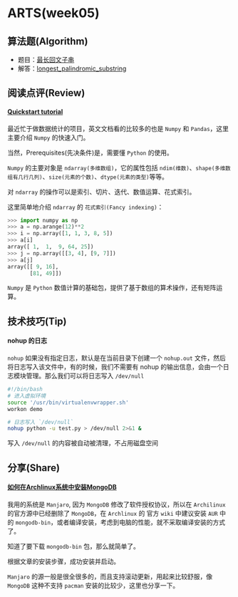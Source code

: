 # ARTS(week05)

## 算法题(Algorithm)

- 题目：[最长回文子串](https://leetcode-cn.com/problems/longest-palindromic-substring/)
- 解答：[longest_palindromic_substring](https://github.com/SharonChiong/leetcode/blob/master/algorithms/python/longest_palindromic_substring/longest_palindromic_substring.py)


## 阅读点评(Review)

#### [Quickstart tutorial](https://www.numpy.org/devdocs/user/quickstart.html)

最近忙于做数据统计的项目，英文文档看的比较多的也是 `Numpy` 和 `Pandas`，这里主要介绍 `Numpy` 的快速入门。

当然，Prerequisites(先决条件)是，需要懂 `Python` 的使用。

`Numpy` 的主要对象是 `ndarray(多维数组)`，它的属性包括 `ndim(维数)`、`shape(多维数组有几行几列)`、`size(元素的个数)`、`dtype(元素的类型)`等等。

对 `ndarray` 的操作可以是索引、切片、迭代、数值运算、花式索引。

这里简单地介绍 `ndarray` 的 `花式索引(Fancy indexing)`：

```python
>>> import numpy as np
>>> a = np.arange(12)**2
>>> i = np.array([1, 1, 3, 8, 5])
>>> a[i]
array([ 1,  1,  9, 64, 25])
>>> j = np.array([[3, 4], [9, 7]])
>>> a[j]
array([[ 9, 16],
       [81, 49]])
```

`Numpy` 是 `Python` 数值计算的基础包，提供了基于数组的算术操作，还有矩阵运算。


## 技术技巧(Tip)

#### nohup 的日志

`nohup` 如果没有指定日志，默认是在当前目录下创建一个 `nohup.out` 文件，然后将日志写入该文件中，有的时候，我们不需要有 nohup 的输出信息，会由一个日志模块管理。那么我们可以将日志写入 `/dev/null`

```bash
#!/bin/bash
# 进入虚拟环境
source '/usr/bin/virtualenvwrapper.sh'
workon demo

# 日志写入 `/dev/null`
nohup python -u test.py > /dev/null 2>&1 &
```

写入 `/dev/null` 的内容被自动被清理，不占用磁盘空间


## 分享(Share)

#### [如何在Archlinux系统中安装MongoDB](https://zz.zzs7.top/archlinux-install-mongodb.html#more)

我用的系统是 `Manjaro`, 因为 `MongoDB` 修改了软件授权协议，所以在 `Archilinux` 的官方源中已经删除了 `MongoDB`，在 `Archlinux` 的 官方 `wiki` 中建议安装 `AUR` 中的 `mongodb-bin`，或者编译安装，考虑到电脑的性能，就不采取编译安装的方式了。

知道了要下载 `mongodb-bin` 包，那么就简单了。

根据文章的安装步骤，成功安装并启动。

`Manjaro` 的源一般是很全很多的，而且支持滚动更新，用起来比较舒服，像 `MongoDB` 这种不支持 `pacman` 安装的比较少，这里也分享一下。
